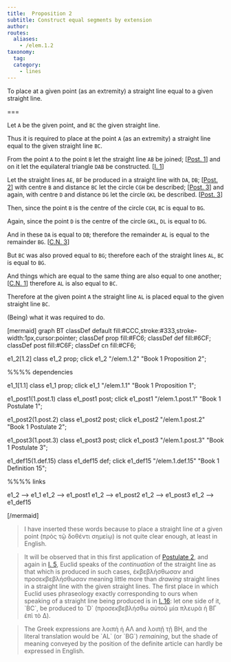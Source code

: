 ```yaml
---
title:  Proposition 2
subtitle: Construct equal segments by extension
author:
routes:
  aliases:
    - /elem.1.2
taxonomy:
  tag:
  category:
    - lines
---
```


To place at a given point (as an extremity) a straight line equal to a given straight line.

===

Let `A` be the given point, and `BC` the given straight line.

Thus it is required to place at the point `A` (as an extremity) <lb n="5"/>a straight line equal to the given straight line `BC`. 

From the point `A` to the point `B` let the straight line `AB` be joined; [<a href="/elem.1.post.1">Post. 1</a>] and on it let the equilateral triangle <lb n="10"/>`DAB` be constructed. [<a href="/elem.1.1">I. 1</a>]

Let the straight lines `AE`, `BF` be produced in a straight line with `DA`, `DB`; [<a href="/elem.1.post.2">Post. 2</a>] with centre `B` and distance `BC` let the <lb n="15"/>circle `CGH` be described; [<a href="/elem.1.post.3">Post. 3</a>] and again, with centre `D` and distance `DG` let the circle `GKL` be described. [<a href="/elem.1.post.3">Post. 3</a>]

Then, since the point `B` is the centre of the circle `CGH`, <span class="center">`BC` is equal to `BG`.</span>

<!-- <lb n="20"/> -->

Again, since the point `D` is the centre of the circle `GKL`, <span class="center">`DL` is equal to `DG`.</span>

And in these `DA` is equal to `DB`; <span class="center">therefore the remainder `AL` is equal to the remainder `BG`. [<a href="/elem.1.c.n.3">C.N. 3</a>]</span>

<!-- <lb n="25"/> -->

But `BC` was also proved equal to `BG`; <span class="center">therefore each of the straight lines `AL`, `BC` is equal to `BG`.</span>

And things which are equal to the same thing are also equal to one another; [<a href="/elem.1.c.n.1">C.N. 1</a>] <lb n="30"/><span class="center">therefore `AL` is also equal to `BC`.</span>

Therefore at the given point `A` the straight line `AL` is placed equal to the given straight line `BC`.

<div class="QED">

(Being) what it was required to do.

</div>

[mermaid]
graph BT
classDef default fill:#CCC,stroke:#333,stroke-width:1px,cursor:pointer;
classDef prop fill:#FC6;
classDef def fill:#6CF;
classDef post fill:#C6F;
classDef cn fill:#CF6;

e1_2[1.2]
class e1_2 prop; 
click e1_2 "/elem.1.2" "Book 1 Proposition 2";

%%%% dependencies

e1_1[1.1]
class e1_1 prop; 
click e1_1 "/elem.1.1" "Book 1 Proposition 1";

e1_post1(1.post.1)
class e1_post1 post;
click e1_post1 "/elem.1.post.1" "Book 1 Postulate 1";

e1_post2(1.post.2)
class e1_post2 post;
click e1_post2 "/elem.1.post.2" "Book 1 Postulate 2";

e1_post3(1.post.3)
class e1_post3 post;
click e1_post3 "/elem.1.post.3" "Book 1 Postulate 3";

e1_def15(1.def.15)
class e1_def15 def;
click e1_def15 "/elem.1.def.15" "Book 1 Definition 15";

%%%% links

e1_2 --> e1_1
e1_2 --> e1_post1
e1_2 --> e1_post2
e1_2 --> e1_post3
e1_2 --> e1_def15

[/mermaid]

<blockquote n="1. (as an extremity)." class="crit" place="unspecified" anchored="yes">

<p>I have inserted these words because <quote>to place a straight line <em>at</em> a given point</quote>
 (<foreign lang="greek">πρὸς τῷ δοθέντι σημείῳ</foreign>) is not quite clear enough, at least in English.</p>

</blockquote>
<blockquote n="11. Let the straight lines AE, BF be produced...." class="crit" place="unspecified" anchored="yes">

<p>It will be observed that in this first application of <a href="/elem.1.post.2">Postulate 2</a>, and again in <a href="/elem.1.5">I. 5</a>, Euclid speaks of the <em>continuation</em> of the straight line as that which is produced in such cases, <foreign lang="greek">ἐκβεβλήσθωσαν</foreign> and <foreign lang="greek">προσεκβεβλήσθωσαν</foreign> meaning little more than <em>drawing</em> straight lines <quote>in a straight line with</quote>
 the given straight lines. The first place in which Euclid uses phraseology exactly corresponding to ours when <pb n="245"/>speaking of a straight line being produced is in <a href="/elem.1.16">I. 16</a>: <quote>let one side of it, `BC`, be produced to `D`</quote>
 (<foreign lang="greek">προσεκβεβλήσθω αὐτοῦ μία πλευρὰ ἡ ΒΓ ἐπὶ τὸ Δ</foreign>).</p>

</blockquote>

<blockquote n="23. the remainder AL...the remainder BG." class="crit" place="unspecified" anchored="yes">

<p>The Greek expressions are <foreign lang="greek">λοιπὴ ἡ ΑΛ</foreign> and <foreign lang="greek">λοιπῇ τῇ</foreign> BH, and the literal translation would be <quote>`AL` (or `BG`) <em>remaining</em>,</quote>
 but the shade of meaning conveyed by the position of the definite article can hardly be expressed in English.</p>

</blockquote>
